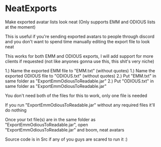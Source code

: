# NeatExports
Make exported avatar lists look neat (Only supports EMM and ODIOUS lists at the moment)

This is useful if you're sending exported avatars to people through discord and you don't want to spend time manually editing the export file to look neat

This works for both EMM and ODIOUS exports, I will add support for more clients if requested (not like anyones gonna use this, this shit's very niche)

1.) Name the exported EMM file to "EMM.txt" (without quotes)
1.) Name the exported ODIOUS file to "ODIOUS.txt" (without quotes)
2.) Put "EMM.txt" in same folder as "ExportEmmOdiousToReadable.jar"
2.) Put "ODIOUS.txt" in same folder as "ExportEmmOdiousToReadable.jar"

You don't need both of the files for this to work, only one file is needed

If you run "ExportEmmOdiousToReadable.jar" without any required files it'll do nothing

Once your txt file(s) are in the same folder as "ExportEmmOdiousToReadable.jar", open "ExportEmmOdiousToReadable.jar" and boom, neat avatars

Source code is in Src if any of you guys are scared to run it :)
